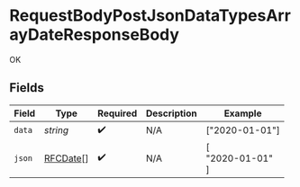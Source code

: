 # RequestBodyPostJsonDataTypesArrayDateResponseBody

OK


## Fields

| Field                                  | Type                                   | Required                               | Description                            | Example                                |
| -------------------------------------- | -------------------------------------- | -------------------------------------- | -------------------------------------- | -------------------------------------- |
| `data`                                 | *string*                               | :heavy_check_mark:                     | N/A                                    | ["2020-01-01"]                         |
| `json`                                 | [RFCDate](../../../types/rfcdate.md)[] | :heavy_check_mark:                     | N/A                                    | [<br/>"2020-01-01"<br/>]               |